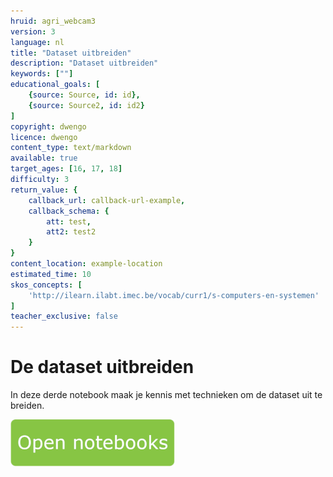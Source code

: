 ```yaml
---
hruid: agri_webcam3
version: 3
language: nl
title: "Dataset uitbreiden"
description: "Dataset uitbreiden"
keywords: [""]
educational_goals: [
    {source: Source, id: id}, 
    {source: Source2, id: id2}
]
copyright: dwengo
licence: dwengo
content_type: text/markdown
available: true
target_ages: [16, 17, 18]
difficulty: 3
return_value: {
    callback_url: callback-url-example,
    callback_schema: {
        att: test,
        att2: test2
    }
}
content_location: example-location
estimated_time: 10
skos_concepts: [
    'http://ilearn.ilabt.imec.be/vocab/curr1/s-computers-en-systemen'
]
teacher_exclusive: false
---
```


# De dataset uitbreiden
In deze derde notebook maak je kennis met technieken om de dataset uit te breiden. 

[![](embed/Knop.png "Knop")](https://kiks.ilabt.imec.be/hub/tmplogin?id=4022 "Webcam")
